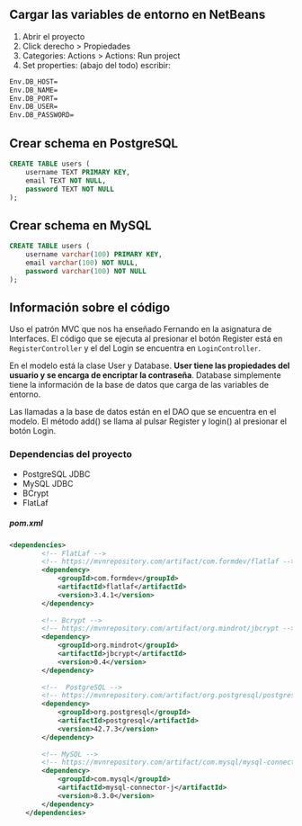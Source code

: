 ## Cargar las variables de entorno en NetBeans
1. Abrir el proyecto
2. Click derecho > Propiedades
3. Categories: Actions > Actions: Run project
4. Set properties: (abajo del todo) escribir:
```txt
Env.DB_HOST=
Env.DB_NAME=
Env.DB_PORT=
Env.DB_USER=
Env.DB_PASSWORD=
```

## Crear schema en PostgreSQL
```sql
CREATE TABLE users (
    username TEXT PRIMARY KEY,
    email TEXT NOT NULL,
    password TEXT NOT NULL
);
```

## Crear schema en MySQL
```sql
CREATE TABLE users (
    username varchar(100) PRIMARY KEY,
    email varchar(100) NOT NULL,
    password varchar(100) NOT NULL
);
```

## Información sobre el código
Uso el patrón MVC que nos ha enseñado Fernando en la asignatura de Interfaces. El código que se ejecuta al presionar el botón Register está en ``RegisterController`` y el del Login se encuentra en ``LoginController``.

En el modelo está la clase User y Database. **User tiene las propiedades del usuario y se encarga de encriptar la contraseña**. Database simplemente tiene la información de la base de datos que carga de las variables de entorno.

Las llamadas a la base de datos están en el DAO que se encuentra en el modelo. El método add() se llama al pulsar Register y login() al presionar el botón Login.

### Dependencias del proyecto
- PostgreSQL JDBC
- MySQL JDBC
- BCrypt
- FlatLaf

##### pom.xml
```xml
<dependencies>
        <!-- FlatLaf -->
        <!-- https://mvnrepository.com/artifact/com.formdev/flatlaf -->
        <dependency>
            <groupId>com.formdev</groupId>
            <artifactId>flatlaf</artifactId>
            <version>3.4.1</version>
        </dependency>
        
        <!-- Bcrypt -->
        <!-- https://mvnrepository.com/artifact/org.mindrot/jbcrypt -->
        <dependency>
            <groupId>org.mindrot</groupId>
            <artifactId>jbcrypt</artifactId>
            <version>0.4</version>
        </dependency>
        
        <!--  PostgreSQL -->
        <!-- https://mvnrepository.com/artifact/org.postgresql/postgresql -->
        <dependency>
            <groupId>org.postgresql</groupId>
            <artifactId>postgresql</artifactId>
            <version>42.7.3</version>
        </dependency>
        
        <!-- MySQL -->
        <!-- https://mvnrepository.com/artifact/com.mysql/mysql-connector-j -->
        <dependency>
            <groupId>com.mysql</groupId>
            <artifactId>mysql-connector-j</artifactId>
            <version>8.3.0</version>
        </dependency>
    </dependencies>
```